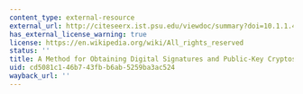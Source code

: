 ```yaml
---
content_type: external-resource
external_url: http://citeseerx.ist.psu.edu/viewdoc/summary?doi=10.1.1.40.5588
has_external_license_warning: true
license: https://en.wikipedia.org/wiki/All_rights_reserved
status: ''
title: A Method for Obtaining Digital Signatures and Public-Key Cryptosystems
uid: cd5081c1-46b7-43fb-b6ab-5259ba3ac524
wayback_url: ''
---
```

